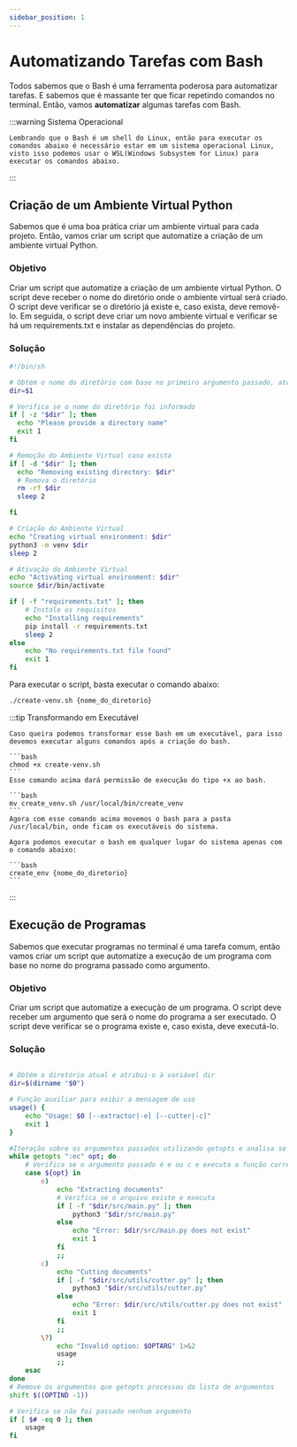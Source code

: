 ```yaml
---
sidebar_position: 1
---
```


# Automatizando Tarefas com Bash

Todos sabemos que o Bash é uma ferramenta poderosa para automatizar tarefas. E sabemos que é massante ter que ficar repetindo comandos no terminal. Então, vamos **automatizar** algumas tarefas com Bash.

:::warning Sistema Operacional

    Lembrando que o Bash é um shell do Linux, então para executar os comandos abaixo é necessário estar em um sistema operacional Linux, visto isso podemos usar o WSL(Windows Subsystem for Linux) para executar os comandos abaixo.

:::

## Criação de um Ambiente Virtual Python

Sabemos que é uma boa prática criar um ambiente virtual para cada projeto. Então, vamos criar um script que automatize a criação de um ambiente virtual Python.

### Objetivo
Criar um script que automatize a criação de um ambiente virtual Python. O script deve receber o nome do diretório onde o ambiente virtual será criado. O script deve verificar se o diretório já existe e, caso exista, deve removê-lo. Em seguida, o script deve criar um novo ambiente virtual e verificar se há um requirements.txt e instalar as dependências do projeto.

### Solução


```bash title="create_venv.sh"
#!/bin/sh

# Obtém o nome do diretório com base no primeiro argumento passado, atribuindo-o à variável dir
dir=$1

# Verifica se o nome do diretório foi informado
if [ -z "$dir" ]; then
  echo "Please provide a directory name"
  exit 1
fi

# Remoção do Ambiente Virtual caso exista
if [ -d "$dir" ]; then
  echo "Removing existing directory: $dir"
  # Remova o diretório
  rm -rf $dir
  sleep 2

fi

# Criação do Ambiente Virtual
echo "Creating virtual environment: $dir"
python3 -m venv $dir
sleep 2

# Ativação do Ambiente Virtual
echo "Activating virtual environment: $dir"
source $dir/bin/activate

if [ -f "requirements.txt" ]; then
    # Instale os requisitos
    echo "Installing requirements"
    pip install -r requirements.txt
    sleep 2
else
    echo "No requirements.txt file found"
    exit 1
fi
```


Para executar o script, basta executar o comando abaixo:

```zsh
./create-venv.sh {nome_do_diretorio}
```

:::tip Transformando em Executável

    Caso queira podemos transformar esse bash em um executável, para isso devemos executar alguns comandos após a criação do bash.

    ```bash
    chmod +x create-venv.sh
    ```
    Esse comando acima dará permissão de execução do tipo +x ao bash.

    ```bash
    mv create_venv.sh /usr/local/bin/create_venv
    ```
    Agora com esse comando acima movemos o bash para a pasta /usr/local/bin, onde ficam os executáveis do sistema.

    Agora podemos executar o bash em qualquer lugar do sistema apenas com o comando abaixo:

    ```bash
    create_env {nome_do_diretorio}
    ```


:::

## Execução de Programas 

Sabemos que executar programas no terminal é uma tarefa comum, então vamos criar um script que automatize a execução de um programa com base no nome do programa passado como argumento.

### Objetivo

Criar um script que automatize a execução de um programa. O script deve receber um argumento que será o nome do programa a ser executado. O script deve verificar se o programa existe e, caso exista, deve executá-lo.

### Solução
```bash title="execute.sh"

# Obtém o diretório atual e atribui-o à variável dir
dir=$(dirname "$0")

# Função auxiliar para exibir a mensagem de uso
usage() {
    echo "Usage: $0 [--extractor|-e] [--cutter|-c]"
    exit 1
}

#Iteração sobre os argumentos passados utilizando getopts e analisa se o argumento é :ec e executa a função correspondente e armazena na variável opt
while getopts ":ec" opt; do
    # Verifica se o argumento passado é e ou c e executa a função correspondente
    case ${opt} in
        e)
            echo "Extracting documents"
            # Verifica se o arquivo existe e executa
            if [ -f "$dir/src/main.py" ]; then
                python3 "$dir/src/main.py"
            else
                echo "Error: $dir/src/main.py does not exist"
                exit 1
            fi
            ;;
        c)
            echo "Cutting documents"
            if [ -f "$dir/src/utils/cutter.py" ]; then
                python3 "$dir/src/utils/cutter.py"
            else
                echo "Error: $dir/src/utils/cutter.py does not exist"
                exit 1
            fi
            ;;
        \?)
            echo "Invalid option: $OPTARG" 1>&2
            usage
            ;;
    esac
done
# Remove os argumentos que getopts processou da lista de argumentos
shift $((OPTIND -1))

# Verifica se não foi passado nenhum argumento
if [ $# -eq 0 ]; then
    usage
fi
```
